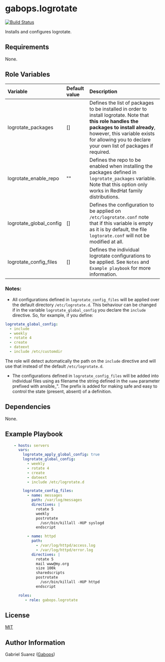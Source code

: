 gabops.logrotate
=========
[![Build Status](https://travis-ci.org/gabops/ansible-role-logrotate.svg?branch=master)](https://travis-ci.org/gabops/ansible-role-logrotate)

Installs and configures logrotate.

Requirements
------------

None.

Role Variables
--------------

| Variable | Default value | Description |
| :--- | :--- | :--- |
| logrotate_packages | [] | Defines the list of packages to be installed in order to install logrotate. Note that **this role handles the packages to install already**, however, this variable exists for allowing you to declare your own list of packages if required.|
| logrotate_enable_repo | "" | Defines the repo to be enabled when installing the packages defined in `logrotate_packages` variable. Note that this option only works in RedHat family distributions. |
| logrotate_global_config | [] | Defines the configuration to be applied on `/etc/logrotate.conf` note that if this variable is empty as it is by default, the file `logtorate.conf` will not be modified at all. |
| logrotate_config_files | [] | Defines the individual logrotate configurations to be applied. See `Notes` and `Example playbook` for more information. |

### Notes:
- All configurations defined in `logrotate_config_files` will be applied over the default directory `/etc/logrotate.d`. This behaviour can be changed if in the variable `logrotate_global_config` you declare the `include` directive. So, for example, if you define:

```yaml
logrotate_global_config:
  - include
  - weekly
  - rotate 4
  - create
  - dateext
  - include /etc/customdir
```

The role will detect automatically the path on the `include` directive and will use that instead of the default `/etc/logrotate.d`.

- The configurations defined in `logrotate_config_files` will be added into individual files using as filename the string defined in the `name` parameter prefixed with ansible_". The prefix is added for making safe and easy to control the state (present, absent) of a definition.

Dependencies
------------

None.

Example Playbook
----------------

```yaml
    - hosts: servers
      vars:
        logrotate_apply_global_config: true
        logrotate_global_config:
          - weekly
          - rotate 4
          - create
          - dateext
          - include /etc/logrotate.d

        logrotate_config_files:
          - name: messages
            path: /var/log/messages
            directives: |
              rotate 5
              weekly
              postrotate
                /usr/bin/killall -HUP syslogd
              endscript

          - name: httpd
            path:
              - /var/log/httpd/access.log
              - /var/log/httpd/error.log
            directives: |
              rotate 5
              mail www@my.org
              size 100k
              sharedscripts
              postrotate
                /usr/bin/killall -HUP httpd
              endscript

      roles:
         - role: gabops.logrotate
```

License
-------

[MIT]((./LICENSE))

Author Information
------------------

Gabriel Suarez ([Gabops](https://github.com/gabops))
